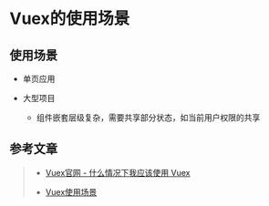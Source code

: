 # Vuex的使用场景

## 使用场景

 * 单页应用
 
 * 大型项目
    
    * 组件嵌套层级复杂，需要共享部分状态，如当前用户权限的共享
    

## 参考文章

> * [Vuex官网 - 什么情况下我应该使用 Vuex](https://vuex.vuejs.org/zh/#%E4%BB%80%E4%B9%88%E6%83%85%E5%86%B5%E4%B8%8B%E6%88%91%E5%BA%94%E8%AF%A5%E4%BD%BF%E7%94%A8-vuex%EF%BC%9F)
>
> * [Vuex使用场景](https://www.jianshu.com/p/42ec21854424)

